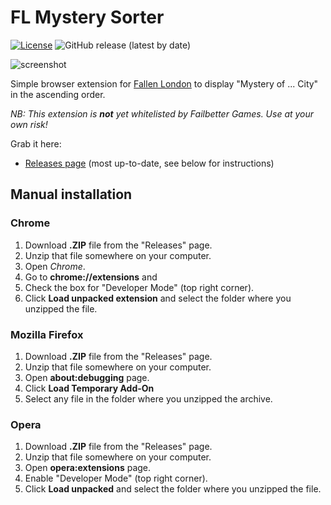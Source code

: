 # FL Mystery Sorter

[![License](https://img.shields.io/github/license/lensvol/fl-mystery-sorter)](https://github.com/lensvol/fl-mystery-sorter/blob/master/LICENSE) ![GitHub release (latest by date)](https://img.shields.io/github/v/release/lensvol/fl-mystery-sorter) 

![screenshot](https://raw.githubusercontent.com/lensvol/fl-mystery-sorter/master/screenshot.png)

Simple browser extension for [Fallen London](https://www.fallenlondon.com/) to display "Mystery of ... City" in the ascending order.

_NB: This extension is **not** yet whitelisted by Failbetter Games. Use at your own risk!_ 

Grab it here:
* [Releases page](https://github.com/lensvol/fl-mystery-sorter/releases) (most up-to-date, see below for instructions)

## Manual installation

### Chrome

1. Download **.ZIP** file from the "Releases" page.
2. Unzip that file somewhere on your computer. 
3. Open _Chrome_.
4. Go to **chrome://extensions** and 
5. Check the box for "Developer Mode" (top right corner).
6. Click **Load unpacked extension** and select the folder where you unzipped the file.

### Mozilla Firefox

1. Download **.ZIP** file from the "Releases" page.
2. Unzip that file somewhere on your computer. 
3. Open **about:debugging** page.
4. Click **Load Temporary Add-On**
5. Select any file in the folder where you unzipped the archive.

### Opera

1. Download **.ZIP** file from the "Releases" page.
2. Unzip that file somewhere on your computer.
3. Open **opera:extensions** page.
4. Enable "Developer Mode" (top right corner).
6. Click **Load unpacked** and select the folder where you unzipped the file.

